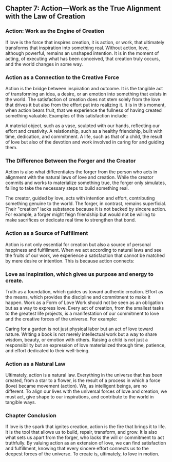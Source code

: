 ## Chapter 7: Action—Work as the True Alignment with the Law of Creation
### Action: Work as the Engine of Creation
If love is the force that inspires creation, it is action, or work, that ultimately transforms that inspiration into something real. Without action, love, although powerful, remains an unshaped intention. It is in the moment of acting, of executing what has been conceived, that creation truly occurs, and the world changes in some way.

### Action as a Connection to the Creative Force
Action is the bridge between inspiration and outcome. It is the tangible act of transforming an idea, a desire, or an emotion into something that exists in the world. The satisfaction of creation does not stem solely from the love that drives it but also from the effort put into realizing it. It is in this moment, when action bears fruit, that we experience the fullness of having created something valuable. Examples of this satisfaction include:

A material object, such as a vase, sculpted with our hands, reflecting our effort and creativity.
A relationship, such as a healthy friendship, built with time, dedication, and commitment.
A life, such as that of a child, the result of love but also of the devotion and work involved in caring for and guiding them.

### The Difference Between the Forger and the Creator
Action is also what differentiates the forger from the person who acts in alignment with the natural laws of love and creation. While the creator commits and works to materialize something true, the forger only simulates, failing to take the necessary steps to build something real.

The creator, guided by love, acts with intention and effort, contributing something genuine to the world.
The forger, in contrast, remains superficial. Their "creation" lacks substance because it is not backed by sincere action.
For example, a forger might feign friendship but would not be willing to make sacrifices or dedicate real time to strengthen that bond.

### Action as a Source of Fulfillment
Action is not only essential for creation but also a source of personal happiness and fulfillment. When we act according to natural laws and see the fruits of our work, we experience a satisfaction that cannot be matched by mere desire or intention. This is because action connects:

### Love as inspiration, which gives us purpose and energy to create.
Truth as a foundation, which guides us toward authentic creation.
Effort as the means, which provides the discipline and commitment to make it happen.
Work as a Form of Love
Work should not be seen as an obligation but as a way to express love. Every act of creation, from the smallest tasks to the greatest life projects, is a manifestation of our commitment to love and the creative forces of the universe. For example:

Caring for a garden is not just physical labor but an act of love toward nature.
Writing a book is not merely intellectual work but a way to share wisdom, beauty, or emotion with others.
Raising a child is not just a responsibility but an expression of love materialized through time, patience, and effort dedicated to their well-being.
### Action as a Natural Law
Ultimately, action is a natural law. Everything in the universe that has been created, from a star to a flower, is the result of a process in which a force (love) became movement (action). We, as intelligent beings, are no different. To align our lives with the universal forces of love and creation, we must act, give shape to our inspirations, and contribute to the world in tangible ways.

### Chapter Conclusion
If love is the spark that ignites creation, action is the fire that brings it to life. It is the tool that allows us to build, repair, transform, and grow. It is also what sets us apart from the forger, who lacks the will or commitment to act truthfully. By valuing action as an extension of love, we can find satisfaction and fulfillment, knowing that every sincere effort connects us to the deepest forces of the universe. To create is, ultimately, to love in motion.






